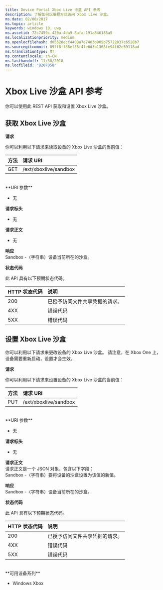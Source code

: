```yaml
---
title: Device Portal Xbox Live 沙盒 API 参考
description: 了解如何以编程方式访问 Xbox Live 沙盒。
ms.date: 02/08/2017
ms.topic: article
keywords: windows 10, uwp
ms.assetid: 72c7459c-420a-4da9-8afa-191a846185a5
ms.localizationpriority: medium
ms.openlocfilehash: d05528ecf4408a7e7483b909b75722037c6528b7
ms.sourcegitcommit: 89ff8ff88ef58f4fe6d3b1368fe94f62e59118ad
ms.translationtype: MT
ms.contentlocale: zh-CN
ms.lasthandoff: 11/30/2018
ms.locfileid: "8207058"
---
```

# <a name="xbox-live-sandbox-api-reference"></a>Xbox Live 沙盒 API 参考   
你可以使用此 REST API 获取和设置 Xbox Live 沙盒。

## <a name="get-the-xbox-live-sandbox"></a>获取 Xbox Live 沙盒

**请求**

你可以利用以下请求来读取设备的 Xbox Live 沙盒的当前值：

方法      | 请求 URI
:------     | :-----
GET | /ext/xboxlive/sandbox
<br />
**URI 参数**

- 无

**请求标头**

- 无

**请求正文**

- 无

**响应**   
Sandbox -（字符串）设备当前所在的沙盒。   

**状态代码**

此 API 具有以下预期状态代码。

HTTP 状态代码      | 说明
:------     | :-----
200 | 已授予访问文件共享凭据的请求。
4XX | 错误代码
5XX | 错误代码

## <a name="set-the-xbox-live-sandbox"></a>设置 Xbox Live 沙盒
你可以利用以下请求来更改设备的 Xbox Live 沙盒。 请注意，在 Xbox One 上，设备需要重新启动，设置才会生效。

**请求**

你可以利用以下请求来设置设备的 Xbox Live 沙盒的当前值：

方法      | 请求 URI
:------     | :-----
PUT | /ext/xboxlive/sandbox
<br />
**URI 参数**

- 无

**请求标头**

- 无

**请求正文**   
请求正文是一个 JSON 对象，包含以下字段：   
Sandbox -（字符串）要将设备的沙盒设置为该值的新值。

**响应**   
Sandbox -（字符串）设备当前所在的沙盒。   

**状态代码**

此 API 具有以下预期状态代码。

HTTP 状态代码      | 说明
:------     | :-----
200 | 已授予访问文件共享凭据的请求。
4XX | 错误代码
5XX | 错误代码

<br />
**可用设备系列**

* Windows Xbox

